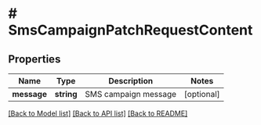 # # SmsCampaignPatchRequestContent

## Properties

Name | Type | Description | Notes
------------ | ------------- | ------------- | -------------
**message** | **string** | SMS campaign message | [optional] 

[[Back to Model list]](../../README.md#documentation-for-models) [[Back to API list]](../../README.md#documentation-for-api-endpoints) [[Back to README]](../../README.md)


